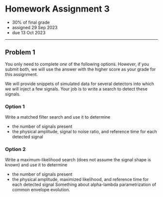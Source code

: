 # Homework Assignment 3

  * 30% of final grade
  * assigned 29 Sep 2023
  * due 13 Oct 2023

---

## Problem 1

You only need to complete *one* of the following options.
However, if you submit both, we will use the answer with the higher score as your grade for this assignment.

We will provide snippets of simulated data for several detectors into which we will inject a few signals.
Your job is to write a search to detect these signals.

### Option 1

Write a matched filter search and use it to determine

  * the number of signals present
  * the physical amplitude, signal to noise ratio, and reference time for each detected signal

### Option 2

Write a maximum-likelihood search (does not assume the signal shape is known) and use it to determine

  * the number of signals present
  * the physical amplitude, maximized likelihood, and reference time for each detected signal
Something about alpha-lambda parametrization of common envelope evolution.

